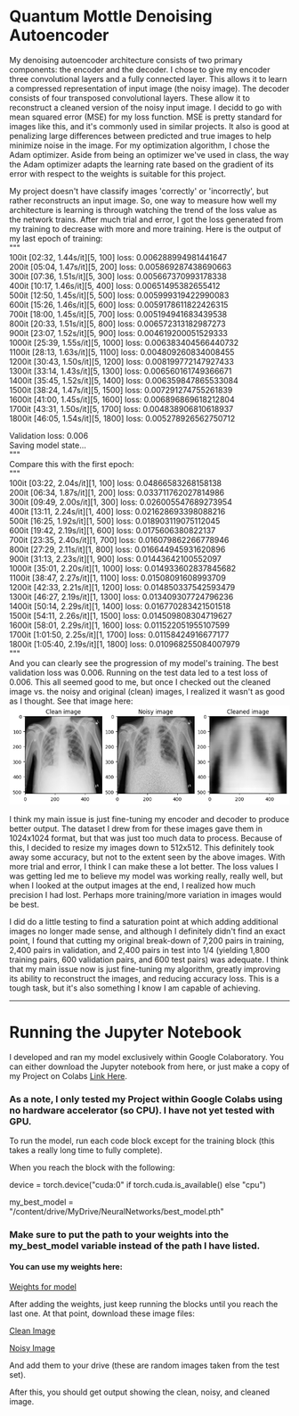 # Quantum Mottle Denoising Autoencoder

My denoising autoencoder architecture consists of two primary components: the encoder and the decoder. I chose to give my encoder three convolutional layers and a fully connected layer. This allows it to learn a compressed representation of input image (the noisy image). The decoder consists of four transposed convolutional layers. These allow it to reconstruct a cleaned version of the noisy input image. I decidd to go with mean squared error (MSE) for my loss function. MSE is pretty standard for images like this, and it's commonly used in similar projects. It also is good at penalizing large differences between predicted and true images to help minimize noise in the image. For my optimization algorithm, I chose the Adam optimizer. Aside from being an optimizer we've used in class, the way the Adam optimizer adapts the learning rate based on the gradient of its error with respect to the weights is suitable for this project.

My project doesn't have classify images 'correctly' or 'incorrectly', but rather reconstructs an input image. So, one way to measure how well my architecture is learning is through watching the trend of the loss value as the network trains. After much trial and error, I got the loss generated from my training to decrease with more and more training. Here is the output of my last epoch of training:  
"""   
100it [02:32,  1.44s/it][5, 100] loss: 0.006288994981441647  
200it [05:04,  1.47s/it][5, 200] loss: 0.005869287438690663  
300it [07:36,  1.51s/it][5, 300] loss: 0.005667370993178338  
400it [10:17,  1.46s/it][5, 400] loss: 0.00651495382655412  
500it [12:50,  1.45s/it][5, 500] loss: 0.005999319422990083  
600it [15:26,  1.46s/it][5, 600] loss: 0.0059178611822426315  
700it [18:00,  1.45s/it][5, 700] loss: 0.005194941683439538   
800it [20:33,  1.51s/it][5, 800] loss: 0.006572313182987273   
900it [23:07,  1.52s/it][5, 900] loss: 0.004619200051529333  
1000it [25:39,  1.55s/it][5, 1000] loss: 0.006383404566440732  
1100it [28:13,  1.63s/it][5, 1100] loss: 0.004809260834008455  
1200it [30:43,  1.50s/it][5, 1200] loss: 0.008199772147927433  
1300it [33:14,  1.43s/it][5, 1300] loss: 0.006560161749366671  
1400it [35:45,  1.52s/it][5, 1400] loss: 0.006359847865533084  
1500it [38:24,  1.47s/it][5, 1500] loss: 0.007291274755261839  
1600it [41:00,  1.45s/it][5, 1600] loss: 0.006896869618212804  
1700it [43:31,  1.50s/it][5, 1700] loss: 0.004838906810618937  
1800it [46:05,  1.54s/it][5, 1800] loss: 0.005278926562750712  
  
Validation loss: 0.006  
Saving model state...  
"""  
Compare this with the first epoch:  
"""  
100it [03:22,  2.04s/it][1, 100] loss: 0.04866583268158138  
200it [06:34,  1.87s/it][1, 200] loss: 0.033711762027814986  
300it [09:49,  2.00s/it][1, 300] loss: 0.026005547689273954  
400it [13:11,  2.24s/it][1, 400] loss: 0.021628693398088216  
500it [16:25,  1.92s/it][1, 500] loss: 0.018903119075112045  
600it [19:42,  2.19s/it][1, 600] loss: 0.0175606380822137  
700it [23:35,  2.40s/it][1, 700] loss: 0.016079862266778946  
800it [27:29,  2.11s/it][1, 800] loss: 0.016644945931620896  
900it [31:13,  2.23s/it][1, 900] loss: 0.01443642100552097  
1000it [35:01,  2.20s/it][1, 1000] loss: 0.014933602837845682  
1100it [38:47,  2.27s/it][1, 1100] loss: 0.01508091608993709  
1200it [42:33,  2.21s/it][1, 1200] loss: 0.014850337542593479  
1300it [46:27,  2.19s/it][1, 1300] loss: 0.013409307724796236  
1400it [50:14,  2.29s/it][1, 1400] loss: 0.016770283421501518  
1500it [54:11,  2.26s/it][1, 1500] loss: 0.014509808304719627  
1600it [58:01,  2.29s/it][1, 1600] loss: 0.011522051955107599  
1700it [1:01:50,  2.25s/it][1, 1700] loss: 0.01158424916677177  
1800it [1:05:40,  2.19s/it][1, 1800] loss: 0.010968255084007979  
"""  
And you can clearly see the progression of my model's training. The best validation loss was 0.006. 
Running on the test data led to a test loss of 0.006. 
This all seemed good to me, but once I checked out the cleaned image vs. the noisy and original (clean) images, I realized it wasn't as good as I thought. 
See that image here:
![Images of the clean (original), noisy (with quantum noise), and cleaned (after runnning through model) X-rays](/output.png "Output on Test Data")

I think my main issue is just fine-tuning my encoder and decoder to produce better output. The dataset I drew from for these images gave them in 1024x1024 format, but that was just too much data to process. Because of this, I decided to resize my images down to 512x512. This definitely took away some accuracy, but not to the extent seen by the above images. With more trial and error, I think I can make these a lot better. The loss values I was getting led me to believe my model was working really, really well, but when I looked at the output images at the end, I realized how much precision I had lost. Perhaps more training/more variation in images would be best. 

I did do a little testing to find a saturation point at which adding additional images no longer made sense, and although I definitely didn't find an exact point, I found that cutting my original break-down of 7,200 pairs in training, 2,400 pairs in validation, and 2,400 pairs in test into 1/4 (yielding 1,800 training pairs, 600 validation pairs, and 600 test pairs) was adequate. I think that my main issue now is just fine-tuning my algorithm, greatly improving its ability to reconstruct the images, and reducing accuracy loss. This is a tough task, but it's also something I know I am capable of achieving. 

---------------------------------------------------------
# Running the Jupyter Notebook
I developed and ran my model exclusively within Google Colaboratory. You can either download the Jupyter notebook from here, or just make a copy of my Project on Colabs [Link Here](https://colab.research.google.com/drive/1yNGDgLccqtCsBuoVYbiwM-LXXFNCwLX6?usp=sharing).

### As a note, I only tested my Project within Google Colabs using no hardware accelerator (so CPU). I have not yet tested with GPU.

To run the model, run each code block except for the training block (this takes a really long time to fully complete).

When you reach the block with the following:

device = torch.device("cuda:0" if torch.cuda.is_available() else "cpu")

my_best_model = "/content/drive/MyDrive/NeuralNetworks/best_model.pth"

### Make sure to put the path to your weights into the my_best_model variable instead of the path I have listed. 

#### You can use my weights here:

[Weights for model](https://drive.google.com/file/d/1cGIv0qslL-fzNQ_y7yj6UtJYGFbmKKTz/view?usp=sharing)

After adding the weights, just keep running the blocks until you reach the last one. At that point, download these image files:

[Clean Image](https://drive.google.com/file/d/18i0SFMHmCDK0ujJccJI4YwzOMZuPjMlI/view?usp=share_link)

[Noisy Image](https://drive.google.com/file/d/18i0SFMHmCDK0ujJccJI4YwzOMZuPjMlI/view?usp=share_link)


And add them to your drive (these are random images taken from the test set).

After this, you should get output showing the clean, noisy, and cleaned image.
